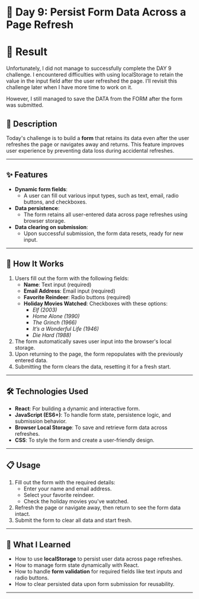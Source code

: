 # 🎄 Day 9: Persist Form Data Across a Page Refresh


# 🚫 Result 

Unfortunately, I did not manage to successfully complete the DAY 9 challenge. I encountered difficulties with using localStorage to retain the value in the input field after the user refreshed the page. I’ll revisit this challenge later when I have more time to work on it.

However, I still managed to save the DATA from the FORM after the form was submitted.

## 📖 Description

Today's challenge is to build a **form** that retains its data even after the user refreshes the page or navigates away and returns. This feature improves user experience by preventing data loss during accidental refreshes.

---

## ✨ Features

- **Dynamic form fields**:
  - A user can fill out various input types, such as text, email, radio buttons, and checkboxes.
- **Data persistence**:
  - The form retains all user-entered data across page refreshes using browser storage.
- **Data clearing on submission**:
  - Upon successful submission, the form data resets, ready for new input.

---

## 🚀 How It Works

1. Users fill out the form with the following fields:
   - **Name**: Text input (required)
   - **Email Address**: Email input (required)
   - **Favorite Reindeer**: Radio buttons (required)
   - **Holiday Movies Watched**: Checkboxes with these options:
     - *Elf (2003)*
     - *Home Alone (1990)*
     - *The Grinch (1966)*
     - *It’s a Wonderful Life (1946)*
     - *Die Hard (1988)*
2. The form automatically saves user input into the browser's local storage.
3. Upon returning to the page, the form repopulates with the previously entered data.
4. Submitting the form clears the data, resetting it for a fresh start.

---

## 🛠️ Technologies Used

- **React**: For building a dynamic and interactive form.
- **JavaScript (ES6+)**: To handle form state, persistence logic, and submission behavior.
- **Browser Local Storage**: To save and retrieve form data across refreshes.
- **CSS**: To style the form and create a user-friendly design.

---

## 📋 Usage

1. Fill out the form with the required details:
   - Enter your name and email address.
   - Select your favorite reindeer.
   - Check the holiday movies you've watched.
2. Refresh the page or navigate away, then return to see the form data intact.
3. Submit the form to clear all data and start fresh.

---

## 🌟 What I Learned

- How to use **localStorage** to persist user data across page refreshes.
- How to manage form state dynamically with React.
- How to handle **form validation** for required fields like text inputs and radio buttons.
- How to clear persisted data upon form submission for reusability.

---